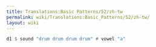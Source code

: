 ```yaml
---
title: Translations:Basic Patterns/52/zh-tw
permalink: wiki/Translations:Basic_Patterns/52/zh-tw/
layout: wiki
---
```


``` Haskell
d1 $ sound "drum drum drum drum" # vowel "a"
```
